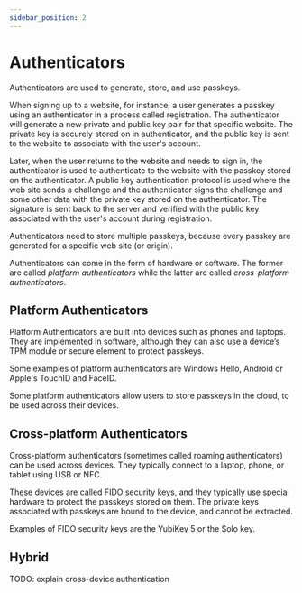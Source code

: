 ```yaml
---
sidebar_position: 2
---
```


# Authenticators

Authenticators are used to generate, store, and use passkeys.

When signing up to a website, for instance, a user generates a passkey using an authenticator in a process called registration. The authenticator will generate a new private and public key pair for that specific website.
The private key is securely stored on in authenticator, and the public key is sent to the website to associate with the user's account.

Later, when the user returns to the website and needs to sign in, the authenticator is used to authenticate to the website with the passkey stored on the authenticator. A public key authentication protocol is used where the web site sends a challenge and the authenticator signs the challenge and some other data with the private key stored on the authenticator. The signature is sent back to the server and verified with the public key associated with the user's account during registration.

Authenticators need to store multiple passkeys, because every passkey are generated for a specific web site (or origin).

Authenticators can come in the form of hardware or software. The former are called _platform authenticators_ while the latter are called _cross-platform authenticators_. 

## Platform Authenticators

Platform Authenticators are built into devices such as phones and laptops. They are implemented in software, although they can also use a device’s TPM module or secure element to protect passkeys.

Some examples of platform authenticators are Windows Hello, Android or Apple's TouchID and FaceID.

Some platform authenticators allow users to store passkeys in the cloud, to be used across their devices.

## Cross-platform Authenticators

Cross-platform authenticators (sometimes called roaming authenticators) can be used across devices. They typically connect to a laptop, phone, or tablet using USB or NFC.

These devices are called FIDO security keys, and they typically use special hardware to protect the passkeys stored on them. The private keys associated with passkeys are bound to the device, and cannot be extracted. 

Examples of FIDO security keys are the YubiKey 5 or the Solo key.

## Hybrid 

TODO: explain cross-device authentication
